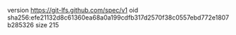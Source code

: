 version https://git-lfs.github.com/spec/v1
oid sha256:efe21132d8c61360ea68a0a199cdfb317d2570f38c0557ebd772e1807b285326
size 215
